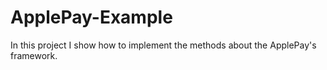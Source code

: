 # ApplePay-Example

In this project I show how to implement the methods about the ApplePay's framework.

